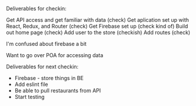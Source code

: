 Deliverables for checkin:

Get API access and get familiar with data (check)
Get aplication set up with React, Redux, and Router (check)
Get Firebase set up (check kind of)
Build out home page (check)
Add user to the store (checkish)
Add routes (check)

I'm confused about firebase a bit

Want to go over POA for accessing data

Deliverables for next checkin:
* Firebase - store things in BE
* Add eslint file
* Be able to pull restaurants from API 
* Start testing
